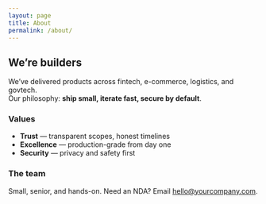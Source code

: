 ```yaml
---
layout: page
title: About
permalink: /about/
---
```


## We’re builders
We’ve delivered products across fintech, e-commerce, logistics, and govtech.  
Our philosophy: **ship small, iterate fast, secure by default**.

### Values
- **Trust** — transparent scopes, honest timelines
- **Excellence** — production-grade from day one
- **Security** — privacy and safety first

### The team
Small, senior, and hands-on. Need an NDA? Email [hello@yourcompany.com](mailto:hello@yourcompany.com).
